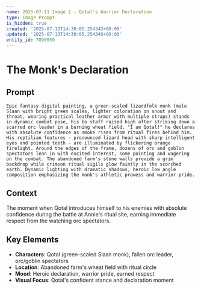 ```yaml
---
name: 2025-07-11 Image 1 - Qotal's Warrior Declaration
type: Image Prompt
is_hidden: true
created: '2025-07-13T14:30:05.254343+00:00'
updated: '2025-07-13T14:30:05.254349+00:00'
entity_id: 7890059
---
```


# The Monk's Declaration

## Prompt

```
Epic fantasy digital painting, a green-scaled lizardfolk monk (male Slaan with bright green scales, lighter coloration on snout and throat, wearing practical leather armor with multiple straps) stands in dynamic combat pose, his bo staff raised high after striking down a scarred orc leader in a burning wheat field. "I am Qotal!" he declares with absolute confidence as smoke rises from ritual fires behind him. His reptilian features - pronounced lizard head with sharp intelligent eyes and pointed teeth - are illuminated by flickering orange firelight. Around the edges of the frame, dozens of orc and goblin spectators lean in with excited interest, some pointing and wagering on the combat. The abandoned farm's stone walls provide a grim backdrop while crimson ritual sigils glow faintly in the scorched earth. Dynamic lighting with dramatic shadows, heroic low angle composition emphasizing the monk's athletic prowess and warrior pride.
```

## Context

The moment when Qotal introduces himself to his enemies with absolute confidence during the battle at Annie's ritual site, earning immediate respect from the watching orc spectators.

## Key Elements

- **Characters**: Qotal (green-scaled Slaan monk), fallen orc leader, orc/goblin spectators
- **Location**: Abandoned farm's wheat field with ritual circle
- **Mood**: Heroic declaration, warrior pride, earned respect
- **Visual Focus**: Qotal's confident stance and declaration moment